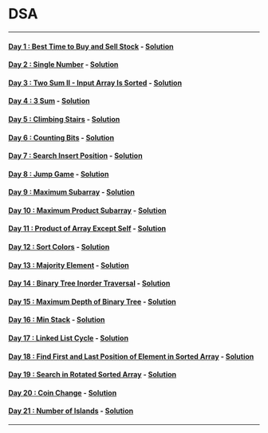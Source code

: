 # DSA
----
#### [Day 1 : Best Time to Buy and Sell Stock](https://leetcode.com/problems/best-time-to-buy-and-sell-stock/) - [Solution](https://github.com/Rajesh42/DSA/blob/main/Day1.cpp)
#### [Day 2 : Single Number](https://leetcode.com/problems/single-number/) - [Solution](https://github.com/Rajesh42/DSA/blob/main/Day2.cpp)
#### [Day 3 : Two Sum II - Input Array Is Sorted](https://leetcode.com/problems/two-sum-ii-input-array-is-sorted/) - [Solution](https://github.com/Rajesh42/DSA/blob/main/Day3.cpp)
#### [Day 4 : 3 Sum](https://leetcode.com/problems/3sum/) - [Solution](https://github.com/Rajesh42/DSA/blob/main/Day4.cpp)
#### [Day 5 : Climbing Stairs](https://leetcode.com/problems/climbing-stairs/) - [Solution](https://github.com/Rajesh42/DSA/blob/main/Day5.cpp)
#### [Day 6 : Counting Bits](https://leetcode.com/problems/counting-bits/) - [Solution](https://github.com/Rajesh42/DSA/blob/main/Day6.cpp)
#### [Day 7 : Search Insert Position](https://leetcode.com/problems/search-insert-position/) - [Solution](https://github.com/Rajesh42/DSA/blob/main/Day7.cpp)
#### [Day 8 : Jump Game](https://leetcode.com/problems/jump-game/) - [Solution](https://github.com/Rajesh42/DSA/blob/main/Day8.cpp)
#### [Day 9 : Maximum Subarray](https://leetcode.com/problems/maximum-subarray/) - [Solution](https://github.com/Rajesh42/DSA/blob/main/Day9.cpp)
#### [Day 10 : Maximum Product Subarray](https://leetcode.com/problems/maximum-product-subarray/) - [Solution](https://github.com/Rajesh42/DSA/blob/main/Day10.cpp)
#### [Day 11 : Product of Array Except Self](https://leetcode.com/problems/product-of-array-except-self/) - [Solution](https://github.com/Rajesh42/DSA/blob/main/Day11.cpp)
#### [Day 12 : Sort Colors](https://leetcode.com/problems/sort-colors/) - [Solution](https://github.com/Rajesh42/DSA/blob/main/Day12.cpp)
#### [Day 13 : Majority Element](https://leetcode.com/problems/majority-element/) - [Solution](https://github.com/Rajesh42/DSA/blob/main/Day13.cpp)
#### [Day 14 : Binary Tree Inorder Traversal](https://leetcode.com/problems/binary-tree-inorder-traversal/) - [Solution](https://github.com/Rajesh42/DSA/blob/main/Day14.cpp)
#### [Day 15 : Maximum Depth of Binary Tree](https://leetcode.com/problems/maximum-depth-of-binary-tree/) - [Solution](https://github.com/Rajesh42/DSA/blob/main/Day15.cpp)
#### [Day 16 : Min Stack](https://leetcode.com/problems/min-stack/) - [Solution](https://github.com/Rajesh42/DSA/blob/main/Day16.cpp)
#### [Day 17 : Linked List Cycle](https://leetcode.com/problems/linked-list-cycle/) - [Solution](https://github.com/Rajesh42/DSA/blob/main/Day17.cpp)
#### [Day 18 :  Find First and Last Position of Element in Sorted Array](https://leetcode.com/problems/find-first-and-last-position-of-element-in-sorted-array/) - [Solution](https://github.com/Rajesh42/DSA/blob/main/Day18.cpp)
#### [Day 19 : Search in Rotated Sorted Array](https://leetcode.com/problems/search-in-rotated-sorted-array/) - [Solution](https://github.com/Rajesh42/DSA/blob/main/Day19.cpp)
#### [Day 20 : Coin Change](https://leetcode.com/problems/coin-change/) - [Solution](https://github.com/Rajesh42/DSA/blob/main/Day20.cpp)
#### [Day 21 : Number of Islands](https://leetcode.com/problems/number-of-islands/) - [Solution](https://github.com/Rajesh42/DSA/blob/main/Day21.cpp)

----
